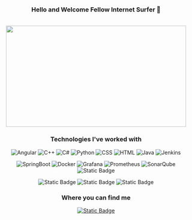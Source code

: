 <div align="center">
 <h3> Hello and Welcome Fellow Internet Surfer 👋 </h3>
  <br>

</div>
<div align="center">

  <img  src="https://media.giphy.com/media/v1.Y2lkPTc5MGI3NjExMG82bWtwaWNlMXUxeGc3eWduYmQydmswYTFoNWhlcGF6NWk2eGx4ayZlcD12MV9pbnRlcm5hbF9naWZfYnlfaWQmY3Q9Zw/S93TO62iqW3KpUPCAA/giphy.gif" width="480" height="270"/>

</div>
<h3 align="center">Technologies I've worked with</h3>
<div align="center"
<p>
  <img src="https://img.shields.io/badge/Angular-DD0031?style=for-the-badge&logo=angular&logoColor=white" alt="Angular">
  <img src="https://img.shields.io/badge/C%2B%2B-00599C?style=for-the-badge&logo=c%2B%2B&logoColor=white" alt="C++">
  <img src="https://img.shields.io/badge/C%23-239120?style=for-the-badge&logo=c-sharp&logoColor=white" alt="C#">
  <img src="https://img.shields.io/badge/Python-3776AB?style=for-the-badge&logo=python&logoColor=white" alt="Python">
  <img src="https://img.shields.io/badge/CSS-239120?&style=for-the-badge&logo=css3&logoColor=white" alt="CSS">
  <img src="https://img.shields.io/badge/HTML5-E34F26?style=for-the-badge&logo=html5&logoColor=white" alt="HTML">
  <img src="https://img.shields.io/badge/Java-ED8B00?style=for-the-badge&logo=java&logoColor=white" alt="Java">
  <img alt="Jenkins" src="https://img.shields.io/badge/jenkins-0?style=for-the-badge&logo=jenkins&logoColor=white&labelColor=red&color=red">
  
</p>
<p>
    <img src="https://img.shields.io/badge/SpringBoot-0?style=for-the-badge&logo=springboot&logoColor=white" alt="SpringBoot">
    <img alt="Docker" src="https://img.shields.io/badge/docker-0?style=for-the-badge&logo=docker&logoColor=white&labelColor=%232496ED&color=%232496ED">
    <img alt="Grafana" src="https://img.shields.io/badge/grafana-0?style=for-the-badge&logo=grafana&logoColor=white&labelColor=%23F46800&color=%23F46800">
    <img alt="Prometheus" src="https://img.shields.io/badge/prometheus-0?style=for-the-badge&logo=prometheus&logoColor=white&labelColor=%23E6522C&color=%23E6522C">
    <img alt="SonarQube" src="https://img.shields.io/badge/sonarqube-0?style=for-the-badge&logo=sonarqube&logoColor=white&labelColor=%234E9BCD&color=%234E9BCD">
<img alt="Static Badge" src="https://img.shields.io/badge/sonatype-black?style=for-the-badge&logo=sonatype&logoColor=white&labelColor=%231B1C30&color=%231B1C30">

</p>
<p>
    <img alt="Static Badge" src="https://img.shields.io/badge/mysql-black?style=for-the-badge&logo=mysql&logoColor=white&labelColor=%235865F2&color=%235865F2">
    <img alt="Static Badge" src="https://img.shields.io/badge/postman-black?style=for-the-badge&logo=postman&logoColor=white&labelColor=%23FF6C37&color=%23FF6C37">
    <img alt="Static Badge" src="https://img.shields.io/badge/postgresql-black?style=for-the-badge&logo=postgresql&logoColor=white&labelColor=%234169E1&color=%234169E1">


</p>
<h3 align="center">Where you can find me</h3>
<a href="https://steamcommunity.com/id/razer_dazer/"><img alt="Static Badge" src="https://img.shields.io/badge/steam_profile-black?style=for-the-badge&logo=steam&logoColor=white&labelColor=%23000000&color=%23000000"></a>







</div>

